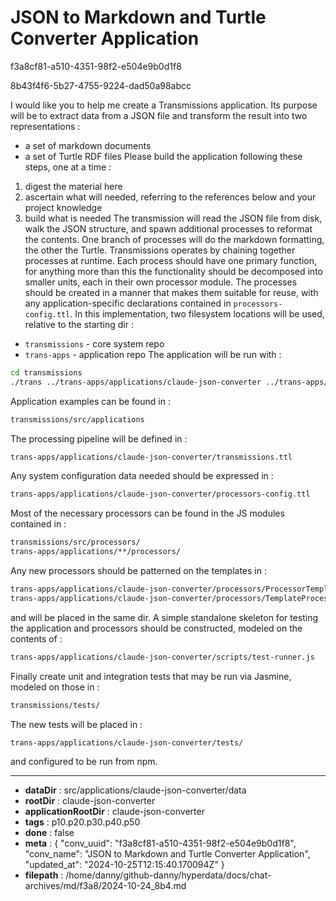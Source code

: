 # JSON to Markdown and Turtle Converter Application

f3a8cf81-a510-4351-98f2-e504e9b0d1f8

8b43f4f6-5b27-4755-9224-dad50a98abcc

I would like you to help me create a Transmissions application. Its purpose will be to extract data from a JSON file and transform the result into two representations :
* a set of markdown documents
* a set of Turtle RDF files
Please build the application following these steps, one at a time :
1. digest the material here
2. ascertain what will needed, referring to the references below and your project knowledge
3. build what is needed
The transmission will read the JSON file from disk, walk the JSON structure, and spawn additional processes to reformat the contents. One branch of processes will do the markdown formatting, the other the Turtle.
Transmissions operates by chaining together processes at runtime. Each process should have one primary function, for anything more than this the functionality should be decomposed into smaller units, each in their own processor module. The processes should be created in a manner that makes them suitable for reuse, with any application-specific declarations contained in `processors-config.ttl`.
In this implementation, two filesystem locations will be used, relative to the starting dir :
* `transmissions` - core system repo
* `trans-apps` - application repo
The application will be run with :
```sh
cd transmissions
./trans ../trans-apps/applications/claude-json-converter ../trans-apps/applications/claude-json-converter/conversations.json
```
Application examples can be found in :
```sh
transmissions/src/applications
```
The processing pipeline will be defined in :
```sh
trans-apps/applications/claude-json-converter/transmissions.ttl
```
Any system configuration data needed should be expressed in :
```sh
trans-apps/applications/claude-json-converter/processors-config.ttl
```
Most of the necessary processors can be found in the JS modules contained in :
```sh
transmissions/src/processors/
trans-apps/applications/**/processors/
```
Any new processors should be patterned on the templates in :
```sh
trans-apps/applications/claude-json-converter/processors/ProcessorTemplate.js
trans-apps/applications/claude-json-converter/processors/TemplateProcessorsFactory.js
```
and will be placed in the same dir.
A simple standalone skeleton for testing the application and processors should be constructed, modeled on the contents of :
```sh
trans-apps/applications/claude-json-converter/scripts/test-runner.js
```
Finally create unit and integration tests that may be run via Jasmine, modeled on those in :
```sh
transmissions/tests/
```
The new tests will be placed in :
```sh
trans-apps/applications/claude-json-converter/tests/
```
and configured to be run from npm.

---

* **dataDir** : src/applications/claude-json-converter/data
* **rootDir** : claude-json-converter
* **applicationRootDir** : claude-json-converter
* **tags** : p10.p20.p30.p40.p50
* **done** : false
* **meta** : {
  "conv_uuid": "f3a8cf81-a510-4351-98f2-e504e9b0d1f8",
  "conv_name": "JSON to Markdown and Turtle Converter Application",
  "updated_at": "2024-10-25T12:15:40.170094Z"
}
* **filepath** : /home/danny/github-danny/hyperdata/docs/chat-archives/md/f3a8/2024-10-24_8b4.md